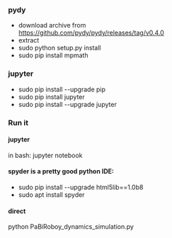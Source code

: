 ### pydy
* download archive from https://github.com/pydy/pydy/releases/tag/v0.4.0
* extract 
* sudo python setup.py install
* sudo pip install mpmath
### jupyter
* sudo pip install --upgrade pip
* sudo pip install jupyter
* sudo pip install --upgrade jupyter
### Run it
#### jupyter
in bash: jupyter notebook
#### spyder is a pretty good python IDE:
* sudo pip install --upgrade html5lib==1.0b8
* sudo apt install spyder
#### direct
python PaBiRoboy_dynamics_simulation.py


